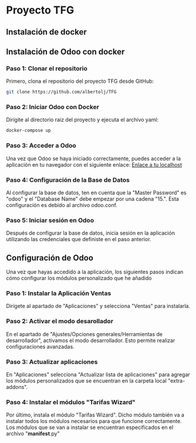 # Proyecto TFG

## Instalación de docker

## Instalación de Odoo con docker

### Paso 1: Clonar el repositorio

Primero, clona el repositorio del proyecto TFG desde GitHub:
``` bash
git clone https://github.com/albertolj/TFG 
```

### Paso 2: Iniciar Odoo con Docker

Dirígite al directorio raiz del proyecto y ejecuta el archivo yaml:

``` bash
docker-compose up
```


### Paso 3: Acceder a Odoo
Una vez que Odoo se haya iniciado correctamente, puedes acceder a la aplicación en tu navegador con el siguiente enlace:
[Enlace a tu localhost](http://localhost:8300/)

### Paso 4: Configuración de la Base de Datos

Al configurar la base de datos, ten en cuenta que la "Master Password" es "odoo" y el "Database Name" debe empezar por una cadena "15.". Esta configuración es debido al archivo odoo.conf.

### Paso 5: Iniciar sesión en Odoo

Después de configurar la base de datos, inicia sesión en la aplicación utilizando las credenciales que definiste en el paso anterior.

## Configuración de Odoo

Una vez que hayas accedido a la aplicación, los siguientes pasos indican cómo configurar los módulos personalizado que he añadido

### Paso 1: Instalar la Aplicación Ventas

Dirígete al apartado de "Aplicaciones" y selecciona "Ventas" para instalarla.

### Paso 2: Activar el modo desarollador

En el apartado de "Ajustes/Opciones generales/Herramientas de desarrollador", activamos el modo desarrollador. Esto permite realizar configuraciones avanzadas.

### Paso 3: Actualizar aplicaciones

En "Aplicaciones" selecciona "Actualizar lista de aplicaciones" para agregar los módulos personalizados que se encuentran en la carpeta local "extra-addons".

### Paso 4: Instalar el módulos "Tarifas Wizard"

Por último, instala el módulo "Tarifas Wizard". Dicho módulo también va a instalar todos los módulos necesarios para que funcione correctamente. Los módulos que se van a instalar se encuentran especificados en el archivo "__manifest__.py"
